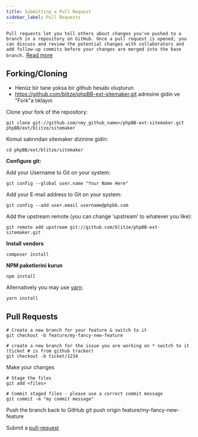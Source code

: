 ```yaml
---
title: Submitting a Pull Request
sidebar_label: Pull Requests
---
```


`Pull requests let you tell others about changes you've pushed to a branch in a repository on GitHub. Once a pull request is opened, you can discuss and review the potential changes with collaborators and add follow-up commits before your changes are merged into the base branch.` [Read more](https://help.github.com/articles/about-pull-requests/)

## Forking/Cloning

* Henüz bir tane yoksa bir github hesabı oluşturun
* https://github.com/blitze/phpBB-ext-sitemaker.git adresine gidin ve "Fork"a tıklayın

Clone your fork of the repository:

    git clone git://github.com/<my_github_name>/phpBB-ext-sitemaker.git phpBB/ext/blitze/sitemaker

Komut satırından sitemaker dizinine gidin:

    cd phpBB/ext/blitze/sitemaker

**Configure git:**

Add your Username to Git on your system:

    git config --global user.name "Your Name Here"

Add your E-mail address to Git on your system:

    git config --add user.email username@phpbb.com

Add the upstream remote (you can change ‘upstream’ to whatever you like):

    git remote add upstream git://github.com/blitze/phpBB-ext-sitemaker.git

**Install vendors**

    composer install

**NPM paketlerini kurun**

    npm install

Alternatively you may use [yarn](https://yarnpkg.com):

    yarn install

## Pull Requests

    # Create a new branch for your feature & switch to it
    git checkout -b feature/my-fancy-new-feature
    
    # create a new branch for the issue you are working on * switch to it (ticket # is from github tracker)
    git checkout -b ticket/1234

Make your changes

    # Stage the files
    git add <files> 
    
    # Commit staged files - please use a correct commit message
    git commit -m "my commit message"

Push the branch back to GitHub git push origin feature/my-fancy-new-feature

Submit a [pull-request](https://github.com/blitze/phpBB-ext-sitemaker/pulls)
